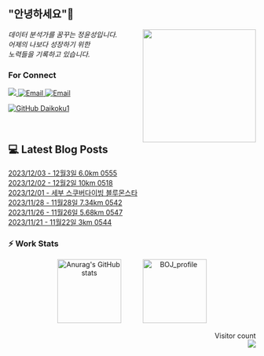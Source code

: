 
<h2> "안녕하세요"👋 </h2>
<img align='right' src="https://user-images.githubusercontent.com/50973778/144942576-b2f10b31-e628-43e4-b7da-3cc2144a5b73.gif" width="230">
<p><em> 데이터 분석가를 꿈꾸는 정윤성입니다.</br> 어제의 나보다 성장하기 위한 </br> 노력들을 기록하고 있습니다.</em></p>

### For Connect
<a href="https://blog.naver.com/jjys9047" target="_blank"><img src="https://img.shields.io/badge/-BLOG-brightgreen?style=flat-square&logo=Bloglovin&logoColor=white">
<a href="https://mail.google.com/mail/?view=cm&amp;fs=1&amp;to=jys9047@gmail.com" target="_blank"><img src="https://img.shields.io/badge/-Gmail-c14438?style=flat-square&logo=Gmail&logoColor=white" alt="Email">
<a href="mailto:jjys9047@naver.com" target="_blank"><img src="https://img.shields.io/badge/-Naver-brightgreen?style=flat-square&logo=Naver&logoColor=white" alt="Email">

[![GitHub Daikoku1](https://img.shields.io/github/followers/Daikoku1?label=follow&style=social)](https://github.com/Daikoku1)

</br>

## 💻 Latest Blog Posts
[2023/12/03 - 12월3일 6.0km 0555](https://blog.naver.com/jjys9047/223282204984) <br>
[2023/12/02 - 12월2일 10km 0518](https://blog.naver.com/jjys9047/223281248475) <br>
[2023/12/01 - 세부 스쿠버다이빙 블루몬스타](https://blog.naver.com/jjys9047/223280540139) <br>
[2023/11/28 - 11월28일 7.34km 0542](https://blog.naver.com/jjys9047/223277494262) <br>
[2023/11/26 - 11월26일 5.68km 0547](https://blog.naver.com/jjys9047/223275334856) <br>
[2023/11/21 - 11월22일 3km 0544](https://blog.naver.com/jjys9047/223271392565) <br>


### ⚡ Work Stats
<p align = 'center'>
  <img src="https://github-readme-stats.vercel.app/api?username=Daikoku1&show_icons=true&theme=midnight-purple" alt="Anurag's GitHub stats" height="130" hspace="20"/>
  <img src="http://mazassumnida.wtf/api/v2/generate_badge?boj=jys9047" alt="BOJ_profile" height="130" hspace="20"/>
</p>

<p align="right"> 
  Visitor count<br>
  <img src="https://profile-counter.glitch.me/Daikoku1/count.svg" />
</p>

